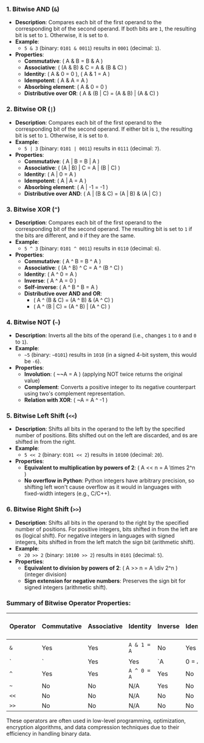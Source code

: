 ### 1. **Bitwise AND (`&`)**
- **Description**: Compares each bit of the first operand to the corresponding bit of the second operand. If both bits are `1`, the resulting bit is set to `1`. Otherwise, it is set to `0`.
- **Example**: 
  - `5 & 3` (binary: `0101 & 0011`) results in `0001` (decimal: `1`).
- **Properties**:
  - **Commutative**: \( A & B = B & A \)
  - **Associative**: \( (A & B) & C = A & (B & C) \)
  - **Identity**: \( A & 0 = 0 \), \( A & 1 = A \)
  - **Idempotent**: \( A & A = A \)
  - **Absorbing element**: \( A & 0 = 0 \)
  - **Distributive over OR**: \( A & (B | C) = (A & B) | (A & C) \)

### 2. **Bitwise OR (`|`)**
- **Description**: Compares each bit of the first operand to the corresponding bit of the second operand. If either bit is `1`, the resulting bit is set to `1`. Otherwise, it is set to `0`.
- **Example**: 
  - `5 | 3` (binary: `0101 | 0011`) results in `0111` (decimal: `7`).
- **Properties**:
  - **Commutative**: \( A | B = B | A \)
  - **Associative**: \( (A | B) | C = A | (B | C) \)
  - **Identity**: \( A | 0 = A \)
  - **Idempotent**: \( A | A = A \)
  - **Absorbing element**: \( A | -1 = -1 \)
  - **Distributive over AND**: \( A | (B & C) = (A | B) & (A | C) \)

### 3. **Bitwise XOR (`^`)**
- **Description**: Compares each bit of the first operand to the corresponding bit of the second operand. The resulting bit is set to `1` if the bits are different, and `0` if they are the same.
- **Example**:
  - `5 ^ 3` (binary: `0101 ^ 0011`) results in `0110` (decimal: `6`).
- **Properties**:
  - **Commutative**: \( A ^ B = B ^ A \)
  - **Associative**: \( (A ^ B) ^ C = A ^ (B ^ C) \)
  - **Identity**: \( A ^ 0 = A \)
  - **Inverse**: \( A ^ A = 0 \)
  - **Self-inverse**: \( A ^ B ^ B = A \)
  - **Distributive over AND and OR**:
    - \( A ^ (B & C) = (A ^ B) & (A ^ C) \)
    - \( A ^ (B | C) = (A ^ B) | (A ^ C) \)

### 4. **Bitwise NOT (`~`)**
- **Description**: Inverts all the bits of the operand (i.e., changes `1` to `0` and `0` to `1`).
- **Example**: 
  - `~5` (binary: `~0101`) results in `1010` (in a signed 4-bit system, this would be `-6`).
- **Properties**:
  - **Involution**: \( ~~A = A \) (applying NOT twice returns the original value)
  - **Complement**: Converts a positive integer to its negative counterpart using two's complement representation.
  - **Relation with XOR**: \( ~A = A ^ -1 \)

### 5. **Bitwise Left Shift (`<<`)**
- **Description**: Shifts all bits in the operand to the left by the specified number of positions. Bits shifted out on the left are discarded, and `0`s are shifted in from the right.
- **Example**:
  - `5 << 2` (binary: `0101 << 2`) results in `10100` (decimal: `20`).
- **Properties**:
  - **Equivalent to multiplication by powers of 2**: \( A << n = A \times 2^n \)
  - **No overflow in Python**: Python integers have arbitrary precision, so shifting left won't cause overflow as it would in languages with fixed-width integers (e.g., C/C++).

### 6. **Bitwise Right Shift (`>>`)**
- **Description**: Shifts all bits in the operand to the right by the specified number of positions. For positive integers, bits shifted in from the left are `0`s (logical shift). For negative integers in languages with signed integers, bits shifted in from the left match the sign bit (arithmetic shift).
- **Example**:
  - `20 >> 2` (binary: `10100 >> 2`) results in `0101` (decimal: `5`).
- **Properties**:
  - **Equivalent to division by powers of 2**: \( A >> n = A \div 2^n \) (integer division)
  - **Sign extension for negative numbers**: Preserves the sign bit for signed integers (arithmetic shift).

### Summary of Bitwise Operator Properties:

| Operator | Commutative | Associative | Identity | Inverse | Idempotent | Distributive over Other Ops |
|----------|-------------|-------------|----------|---------|------------|-----------------------------|
| `&`      | Yes         | Yes         | `A & 1 = A` | No      | Yes        | Yes (`&` over `|`)         |
| `|`      | Yes         | Yes         | `A | 0 = A` | No      | Yes        | Yes (`|` over `&`)         |
| `^`      | Yes         | Yes         | `A ^ 0 = A` | Yes     | No         | Yes                         |
| `~`      | No          | No          | N/A        | Yes     | No         | No                          |
| `<<`     | No          | No          | N/A        | No      | No         | N/A                         |
| `>>`     | No          | No          | N/A        | No      | No         | N/A                         |

These operators are often used in low-level programming, optimization, encryption algorithms, and data compression techniques due to their efficiency in handling binary data.
